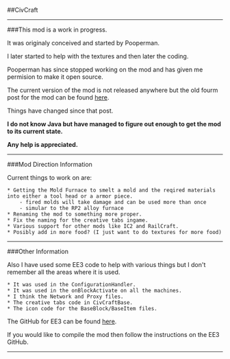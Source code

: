 ##CivCraft
***
###This mod is a work in progress.

It was originaly conceived and started by Pooperman.

I later started to help with the textures and then later the coding.

Pooperman has since stopped working on the mod and has given me permision to make it open source.

The current version of the mod is not released anywhere but the old fourm post for the mod can be found [here](http://www.minecraftforum.net/topic/1588723-146forgewip-civcraft-021-now-with-easybake-oven/).

Things have changed since that post.

**I do not know Java but have managed to figure out enough to get the mod to its current state.**

**Any help is appreciated.**
***
###Mod Direction Information

Current things to work on are:

	* Getting the Mold Furnace to smelt a mold and the reqired materials into either a tool head or a armor piece.
		- fired molds will take damage and can be used more than once
		- simular to the RP2 alloy furnace
	* Renaming the mod to something more proper.
	* Fix the naming for the creative tabs ingame.
	* Various support for other mods like IC2 and RailCraft.
	* Posibly add in more food? (I just want to do textures for more food)

***
###Other Information

Also I have used some EE3 code to help with various things but I don't remember all the areas where it is used.

	* It was used in the ConfigurationHandler.
	* It was used in the onBlockActivate on all the machines.
	* I think the Network and Proxy files.
	* The creative tabs code in CivCraftBase.
	* The icon code for the BaseBlock/BaseItem files.

The GitHub for EE3 can be found [here](https://github.com/pahimar/Equivalent-Exchange-3).

If you would like to compile the mod then follow the instructions on the EE3 GitHub.
***
